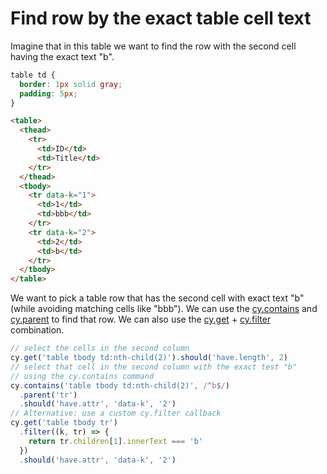 # Find row by the exact table cell text

<!-- fiddle Table cell -->

Imagine that in this table we want to find the row with the second cell having the exact text "b".

```css
table td {
  border: 1px solid gray;
  padding: 5px;
}
```

```html
<table>
  <thead>
    <tr>
      <td>ID</td>
      <td>Title</td>
    </tr>
  </thead>
  <tbody>
    <tr data-k="1">
      <td>1</td>
      <td>bbb</td>
    </tr>
    <tr data-k="2">
      <td>2</td>
      <td>b</td>
    </tr>
  </tbody>
</table>
```

We want to pick a table row that has the second cell with exact text "b" (while avoiding matching cells like "bbb"). We can use the [cy.contains](https://on.cypress.io/contains) and [cy.parent](https://on.cypress.io/parent) to find that row. We can also use the [cy.get](https://on.cypress.io/get) + [cy.filter](https://on.cypress.io/filter) combination.

```js
// select the cells in the second column
cy.get('table tbody td:nth-child(2)').should('have.length', 2)
// select that cell in the second column with the exact test "b"
// using the cy.contains command
cy.contains('table tbody td:nth-child(2)', /^b$/)
  .parent('tr')
  .should('have.attr', 'data-k', '2')
// Alternative: use a custom cy.filter callback
cy.get('table tbody tr')
  .filter((k, tr) => {
    return tr.children[1].innerText === 'b'
  })
  .should('have.attr', 'data-k', '2')
```

<!-- fiddle-end -->
